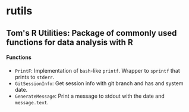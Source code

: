 rutils
======

Tom's R Utilities: Package of commonly used functions for data analysis with R
------------------------------------------------------------------------------

#### Functions

-   `PrintF`: Implementation of `bash`-like `printf`. Wrapper to `sprintf` that prints to `stderr`.
-   `GitSessionInfo`: Get session info with git branch and has and system date.
-   `GenerateMessage`: Print a message to stdout with the date and `message.text`.

